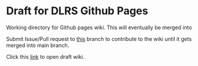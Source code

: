 # Draft for DLRS Github Pages

Working directory for Github pages wiki. This will eventually be merged into

Submit Issue/Pull request to [this](https://github.com/SFDO-Community/declarative-lookup-rollup-summaries/tree/feature/Github-Pages) branch to contribute to the wiki until it gets merged into main branch.

Click this [link](https://sfenton3.github.io/DLRS-Github-Pages/) to open draft wiki.
